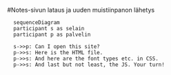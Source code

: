 #Notes-sivun lataus ja uuden muistiinpanon lähetys
```mermaid
  sequenceDiagram
  participant s as selain
  participant p as palvelin   

  s->>p: Can I open this site?
  p->>s: Here is the HTML file.
  p->>s: And here are the font types etc. in CSS.
  p->>s: And last but not least, the JS. Your turn!

```

